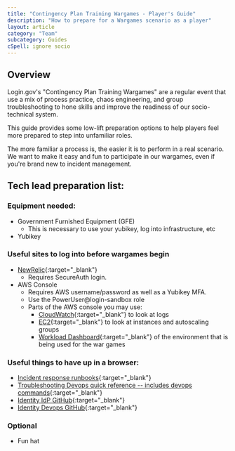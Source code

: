 ```yaml
---
title: "Contingency Plan Training Wargames - Player's Guide"
description: "How to prepare for a Wargames scenario as a player"
layout: article
category: "Team"
subcategory: Guides
cSpell: ignore socio
---
```


## Overview

Login.gov's "Contingency Plan Training Wargames" are a regular event that use a
mix of process practice, chaos engineering, and group troubleshooting to hone
skills and improve the readiness of our socio-technical system.

This guide provides some low-lift preparation options to help players feel more
prepared to step into unfamiliar roles.

The more familiar a process is, the easier it is to perform in a real scenario.
We want to make it easy and fun to participate in our wargames, even if you're
brand new to incident management.

## Tech lead preparation list:

### Equipment needed:
- Government Furnished Equipment (GFE)
  - This is necessary to use your yubikey, log into infrastructure, etc
- Yubikey

### Useful sites to log into before wargames begin
- [NewRelic](https://one.newrelic.com){:target="_blank"}
  - Requires SecureAuth login.
- AWS Console
  - Requires AWS username/password as well as a Yubikey MFA.
  - Use the PowerUser@login-sandbox role
  - Parts of the AWS console you may use:
	- [CloudWatch](https://us-west-2.console.aws.amazon.com/cloudwatch/home?region=us-west-2#logsV2:logs-insights){:target="_blank"} to look at logs
	- [EC2](https://us-west-2.console.aws.amazon.com/ec2/home?region=us-west-2#Home:){:target="_blank"} to look at instances and autoscaling groups
	- [Workload Dashboard](https://us-west-2.console.aws.amazon.com/cloudwatch/home?region=us-west-2#dashboards?listOptions=~(filteringText~'workload~currentPageIndex~1)){:target="_blank"} of the environment that is being used for the war games

### Useful things to have up in a browser:
- [Incident response runbooks](https://gitlab.login.gov/lg/identity-devops/-/wikis/Incident-Response-Runbooks){:target="_blank"}
- [Troubleshooting Devops quick reference -- includes devops commands](https://gitlab.login.gov/lg/identity-devops/-/wikis/Troubleshooting-Quick-Reference){:target="_blank"}
- [Identity IdP GitHub](https://github.com/18f/identity-idp){:target="_blank"}
- [Identity Devops GitHub](https://github.com/18f/identity-devops){:target="_blank"}

### Optional
- Fun hat
